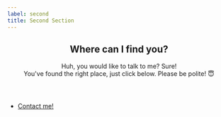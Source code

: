 ```yaml
---
label: second
title: Second Section
---
```


<section id="where" class="main special">
    <header class="major">
        <h2>Where can I find you?</h2>
        <p>Huh, you would like to talk to me? Sure!<br>
        You've found the right place, just click below. Please be polite! 😇</p>
    </header>
    <footer class="major">
        <ul class="actions special">
            <li><a href="contact" class="button primary">Contact me!</a></li>
        </ul>
    </footer>
</section>
